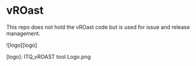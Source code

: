 # vROast

This repo does not hold the vROast code but is used for issue and release management.

![logo][logo]

[logo]: ITQ_vROAST tool Logo.png
